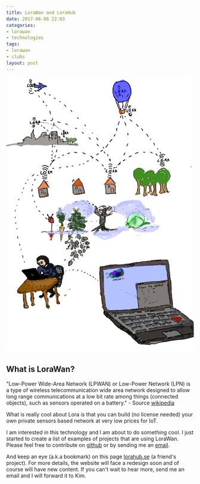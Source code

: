```yaml
---
title: LoraWan and LoraHub
date: 2017-06-08 22:03
categories:
- lorawan
- technologies
tags:
- lorawan
- clubs
layout: post
---
```


![what is Lora](/images/lorahub.svg)
## What is LoraWan?
"Low-Power Wide-Area Network (LPWAN) or Low-Power Network (LPN) is a type of wireless telecommunication wide area network designed to allow long range communications at a low bit rate among things (connected objects), such as sensors operated on a battery." - Source [wikipedia](https://en.m.wikipedia.org/wiki/LPWAN)

What is really cool about Lora is that you can build (no license needed) your own private sensors based network at very low prices for IoT. 

I am interested in this technology and I am about to do something cool. I just started to create a list of  examples of projects that are using LoraWan. Please feel free to contribute on [github](https://github.com/alinmechenici/LoRa-projects) or by sending me an <a href="mailto:alin@mechenici.ro">email</a>.

And keep an eye (a.k.a bookmark) on this page <a href="http://lorahub.se"> lorahub.se</a> (a friend's project). For more details, the website will face a redesign soon and of course will have new content. If you can't wait to hear more, send me an email and I will forward it to Kim. 
